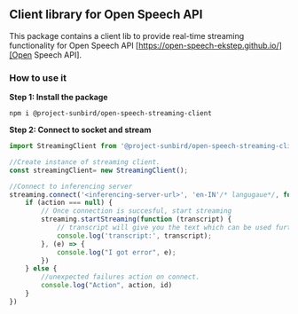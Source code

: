 ## Client library for Open Speech API

This package contains a client lib to provide real-time streaming functionality for Open Speech API [https://open-speech-ekstep.github.io/][Open Speech API].

[Open Speech API]: https://open-speech-ekstep.github.io/


### How to use it

**Step 1: Install the package**

`npm i @project-sunbird/open-speech-streaming-client`

**Step 2: Connect to socket and stream**

```javascript
import StreamingClient from '@project-sunbird/open-speech-streaming-client'

//Create instance of streaming client.
const streamingClient= new StreamingClient();

//Connect to inferencing server
streaming.connect('<inferencing-server-url>', 'en-IN'/* langugaue*/, function (action, id) {
    if (action === null) {
        // Once connection is succesful, start streaming
        streaming.startStreaming(function (transcript) {
            // transcript will give you the text which can be used further
            console.log('transcript:', transcript);
        }, (e) => {
            console.log("I got error", e);
        })
    } else {
        //unexpected failures action on connect.
        console.log("Action", action, id)
    }
})
```


